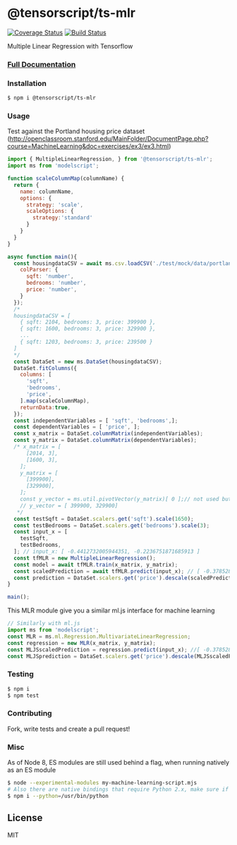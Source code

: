 # @tensorscript/ts-mlr

[![Coverage Status](https://coveralls.io/repos/github/repetere/ts-mlr/badge.svg?branch=master)](https://coveralls.io/github/repetere/ts-mlr?branch=master) [![Build Status](https://travis-ci.org/repetere/ts-mlr.svg?branch=master)](https://travis-ci.org/repetere/ts-mlr)

Multiple Linear Regression with Tensorflow
### [Full Documentation](<https://github.com/repetere/ts-mlr/blob/master/docs/API.md>)

### Installation

```sh
$ npm i @tensorscript/ts-mlr
```

### Usage

Test against the Portland housing price dataset (http://openclassroom.stanford.edu/MainFolder/DocumentPage.php?course=MachineLearning&doc=exercises/ex3/ex3.html)

```javascript
import { MultipleLinearRegression, } from '@tensorscript/ts-mlr';
import ms from 'modelscript';

function scaleColumnMap(columnName) {
  return {
    name: columnName,
    options: {
      strategy: 'scale',
      scaleOptions: {
        strategy:'standard'
      }
    }
  }
}

async function main(){
  const housingdataCSV = await ms.csv.loadCSV('./test/mock/data/portland_housing_data.csv', {
    colParser: {
      sqft: 'number',
      bedrooms: 'number',
      price: 'number',
    }
  });
  /*
  housingdataCSV = [ 
    { sqft: 2104, bedrooms: 3, price: 399900 },
    { sqft: 1600, bedrooms: 3, price: 329900 },
    ...
    { sqft: 1203, bedrooms: 3, price: 239500 } 
  ] 
  */
  const DataSet = new ms.DataSet(housingdataCSV);
  DataSet.fitColumns({
    columns: [
      'sqft',
      'bedrooms',
      'price',
    ].map(scaleColumnMap),
    returnData:true,
  });
  const independentVariables = [ 'sqft', 'bedrooms',];
  const dependentVariables = [ 'price', ];
  const x_matrix = DataSet.columnMatrix(independentVariables); 
  const y_matrix = DataSet.columnMatrix(dependentVariables);
  /* x_matrix = [
      [2014, 3],
      [1600, 3],
    ];
    y_matrix = [
      [399900],
      [329900],
    ];
    const y_vector = ms.util.pivotVector(y_matrix)[ 0 ];// not used but just illustrative
    // y_vector = [ 399900, 329900]
   */
  const testSqft = DataSet.scalers.get('sqft').scale(1650);
  const testBedrooms = DataSet.scalers.get('bedrooms').scale(3);
  const input_x = [
    testSqft,
    testBedrooms,
  ]; // input_x: [ -0.4412732005944351, -0.2236751871685913 ]
  const tfMLR = new MultipleLinearRegression();
  const model = await tfMLR.train(x_matrix, y_matrix);
  const scaledPrediction = await tfMLR.predict(input_x); // [ -0.3785287367962629 ]
  const prediction = DataSet.scalers.get('price').descale(scaledPrediction); // prediction: 293081.4643348962
}

main();

```

This MLR module give you a similar ml.js interface for machine learning

```javascript
// Similarly with ml.js
import ms from 'modelscript';
const MLR = ms.ml.Regression.MultivariateLinearRegression;
const regression = new MLR(x_matrix, y_matrix);
const MLJSscaledPrediction = regression.predict(input_x); //[ -0.3785287367962629 ],
const MLJSprediction = DataSet.scalers.get('price').descale(MLJSscaledPrediction); // prediction: 293081.4643348962
```

### Testing

```sh
$ npm i
$ npm test
```

### Contributing

Fork, write tests and create a pull request!

### Misc

As of Node 8, ES modules are still used behind a flag, when running natively as an ES module

```sh
$ node --experimental-modules my-machine-learning-script.mjs
# Also there are native bindings that require Python 2.x, make sure if you're using Andaconda, you build with your Python 2.x bin
$ npm i --python=/usr/bin/python
 ```

License
----

MIT